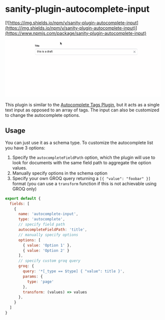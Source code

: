 # sanity-plugin-autocomplete-input
[![https://img.shields.io/npm/v/sanity-plugin-autocomplete-input](https://img.shields.io/npm/v/sanity-plugin-autocomplete-input)](https://www.npmjs.com/package/sanity-plugin-autocomplete-input)

![./docs/img/example.gif](./docs/img/example.gif)


This plugin is similar to the [Autocomplete Tags Plugin](https://www.sanity.io/plugins/autocomplete-tags), but it acts as a single text input as opposed to an array of tags. The input can also be customized to change the autocomplete options.

## Usage
You can just use it as a schema type. To customize the autocomplete list you have 3 options:
1. Specify the `autocompleteFieldPath` option, which the plugin will use to look for documents with the same field path to aggregate the option values.
2. Manually specify options in the schema option
3. Specify your own GROQ query returning a `[{ "value": "foobar" }]` format (you can use a `transform` function if this is not achievable using GROQ only)

```javascript
export default {
  fields: [
    {
      name: 'autocomplete-input',
      type: 'autocomplete',
      // specify field path
      autocompleteFieldPath: 'title',
      // manually specify options
      options: [
        { value: 'Option 1' },
        { value: 'Option 2' }
      ],
      // specify custom groq query
      groq: {
        query: '*[_type == $type] { "value": title }',
        params: {
          type: 'page'
        },
        transform: (values) => values
      },
    }
  ]
}
```